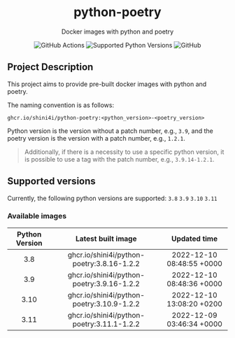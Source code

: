 <div align="center">

# python-poetry

Docker images with python and poetry

![GitHub Actions](https://img.shields.io/github/workflow/status/shini4i/python-poetry/Build%20and%20Publish%20docker%20images?style=plastic)
![Supported Python Versions](https://img.shields.io/badge/python-3.8%20%7C%203.9%20%7C%203.10%20%7C%203.11-blue?style=plastic)
![GitHub](https://img.shields.io/github/license/shini4i/python-poetry?style=plastic)

</div>

## Project Description

This project aims to provide pre-built docker images with python and poetry.

The naming convention is as follows:
```
ghcr.io/shini4i/python-poetry:<python_version>-<poetry_version>
```
Python version is the version without a patch number, e.g., `3.9`, and the poetry version is the version with a patch number, e.g., `1.2.1`.

> Additionally, if there is a necessity to use a specific python version, it is possible to use a tag with the patch number, e.g., `3.9.14-1.2.1`.

## Supported versions

Currently, the following python versions are supported: `3.8` `3.9` `3.10` `3.11`

### Available images
<!-- table_start -->
| Python Version |             Latest built image             |        Updated time       |
|:--------------:|:------------------------------------------:|:-------------------------:|
|      3.8       | ghcr.io/shini4i/python-poetry:3.8.16-1.2.2 | 2022-12-10 08:48:55 +0000 |
|      3.9       | ghcr.io/shini4i/python-poetry:3.9.16-1.2.2 | 2022-12-10 08:48:36 +0000 |
|      3.10      | ghcr.io/shini4i/python-poetry:3.10.9-1.2.2 | 2022-12-10 13:08:20 +0200 |
|      3.11      | ghcr.io/shini4i/python-poetry:3.11.1-1.2.2 | 2022-12-09 03:46:34 +0000 |
<!-- table_end -->
